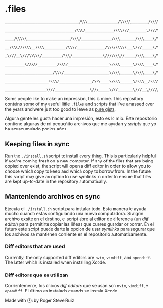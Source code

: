 # .files

```
__________________________________/\\\______________/\\\\\________/\\\\\\________________________________
 ________________________________/\\\/_____________/\\\///________\////\\\________________________________
  ____/\\\\\____________________/\\\/______________/\\\_______/\\\____\/\\\________________________________
   __/\\\///\\\__/\\\__________/\\\/_____________/\\\\\\\\\___\///_____\/\\\________/\\\\\\\\___/\\\\\\\\\\_
    _\///__\///\\\\\/_________/\\\/______________\////\\\//_____/\\\____\/\\\______/\\\/////\\\_\/\\\//////__
     _________\/////_________/\\\/___________________\/\\\______\/\\\____\/\\\_____/\\\\\\\\\\\__\/\\\\\\\\\\_
      ______________________/\\\/_____________________\/\\\______\/\\\____\/\\\____\//\\///////___\////////\\\_
       ____________________/\\\/_______________/\\\____\/\\\______\/\\\__/\\\\\\\\\__\//\\\\\\\\\\__/\\\\\\\\\\_
        ___________________\///________________\///_____\///_______\///__\/////////____\//////////__\//////////__
```

Some people like to make an impression, this is mine. This repository contains
some of my useful little `.files` and scripts that I've amassed over the years
and were just too good to leave as [pure gists][pg].

[pg]: https://gists.github.com/rogeruiz "A living collection of the best ideas I just couldn't keep to myself. Also, kudos to you for reading and patiently waiting for this title to pop up in your browser! :)"

Alguna gente les gusta hacer una impresión, esto es lo mio. Este repositorio
contiene algunas de mi pequeñito archivos que me ayudan y *scripts* que yo ha
acuacumulado por los años.

## Keeping files in sync

Run the `./install.sh` script to install every thing. This is particularly
helpful if you're coming fresh on a new computer. If any of the files that are
being copied over exist, the script will open a diff editor in order to allow
you to choose which copy to keep and which copy to borrow from. In the future
this script may give an option to use symlinks in order to ensure that files are
kept up-to-date in the repository automatically.

## Manteniendo archivos en sync

Ejecuta el `./install.sh` script para instalar todo. Esta manera te ayuda mucho
cuando estas configurando una nueva computadora. Si algún archivo exsite en el
destino, el script abre al editor de diferencia (un *diff editor*) para
permitirte copiar las liñeas que cueres guardar or borrar. En el futuro este
script puede darte la opcion de usar *symlinks* para segurar que los archivos se
mantienen corriente en el repositorio automaticamente.

### Diff editors that are used

Currently, the only supported diff editors are `nvim`, `vimdiff`, and
`opendiff`. The latter which is installed when installing Xcode.

### Diff editors que se utilizan

Corrientemente, los únicos *diff editors* que se usan son `nvim`, `vimdiff`, y
`opendiff`. El último es instalado cuando se instala Xcode.

Made with 🕖: by Roger Steve Ruiz
